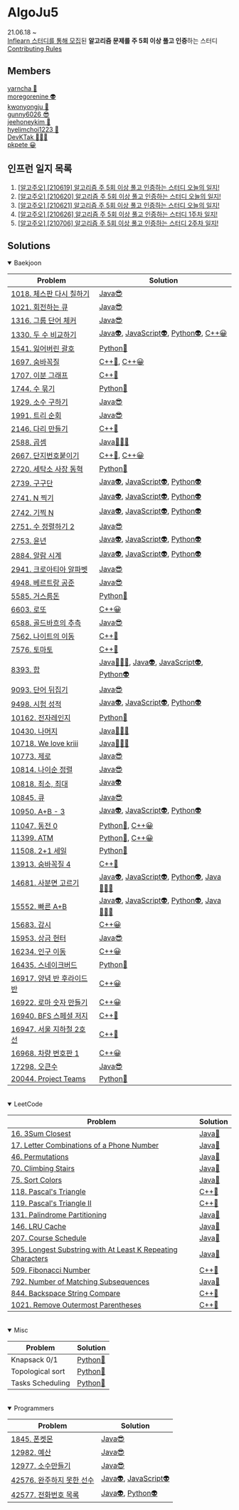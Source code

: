 
**AlgoJu5**
===========

21.06.18 ~    
[Inflearn 스터디를 통해 모집](https://www.inflearn.com/studies/233493)된 **알고리즘 문제를 주 5회 이상 풀고 인증**하는 스터디   
[Contributing Rules](./CONTRIBUTING.md)

## Members

[yarncha 🐽](https://github.com/yarncha)<br/>
[moregorenine 👽](https://github.com/moregorenine)<br/>
[kwonyongju 🐧](https://github.com/kwonyongju)<br/>
[gunny6026 😎](https://github.com/gunny6026)<br/>
[jeehoneykim 🐝](https://github.com/jeehoneykim)<br/>
[hyelimchoi1223 🐳](https://github.com/hyelimchoi1223)<br/>
[DevKTak 🏋🏽‍♂️](https://github.com/devktak)<br/>
[pkpete 😀](https://github.com/pkpete)<br/>

## 인프런 일지 목록

1. [[알고주오] [210619] 알고리즘 주 5회 이상 풀고 인증하는 스터디 오늘의 일지!](https://www.inflearn.com/blogs/576)
2. [[알고주오] [210620] 알고리즘 주 5회 이상 풀고 인증하는 스터디 오늘의 일지!](https://www.inflearn.com/blogs/603)
3. [[알고주오] [210621] 알고리즘 주 5회 이상 풀고 인증하는 스터디 오늘의 일지!](https://www.inflearn.com/blogs/606)
4. [[알고주오] [210626] 알고리즘 주 5회 이상 풀고 인증하는 스터디 1주차 일지!](https://www.inflearn.com/blogs/674)
5. [[알고주오] [210706] 알고리즘 주 5회 이상 풀고 인증하는 스터디 2주차 일지!](https://www.inflearn.com/blogs/771)

## Solutions

<details open>
<summary>Baekjoon</summary>
<div markdown="1">

|Problem|Solution|
|------|---|
|[1018. 체스판 다시 칠하기](https://www.acmicpc.net/problem/1018)|[Java😎](./week02-210627-210703/gunny6026/baekjoon/%EC%B2%B4%EC%8A%A4%ED%8C%90%EB%8B%A4%EC%8B%9C%EC%B9%A0%ED%95%98%EA%B8%B0_1018.java)|
|[1021. 회전하는 큐](https://www.acmicpc.net/problem/1021)|[Java😎](./week02-210627-210703/gunny6026/baekjoon/%ED%9A%8C%EC%A0%84%ED%95%98%EB%8A%94%ED%81%90_1021.java)|
|[1316. 그룹 단어 체커](https://www.acmicpc.net/problem/1316)|[Java😎](./week01-210619-210625/gunny6026/src/baekjoon/그룹단어체커_1316.java)|
|[1330. 두 수 비교하기](https://www.acmicpc.net/problem/1330)|[Java👽](./week01-210619-210625/moregorenine/baekjoon/step2_if/q1_1330_compare/Main.java), [JavaScript👽](./week01-210619-210625/moregorenine/baekjoon/step2_if/q1_1330_compare/main.js), [Python👽](./week01-210619-210625/moregorenine/baekjoon/step2_if/q1_1330_compare/main.py), [C++😀](./week01-210619-210625/pkpete/1330.cpp)|
|[1541. 잃어버린 괄호](https://www.acmicpc.net/problem/1541)|[Python🐳](./week02-210627-210703/hyelimchoi1223/%5B%EB%B0%B1%EC%A4%80%5D1541/solved.py)|
|[1697. 숨바꼭질](https://www.acmicpc.net/problem/1697)|[C++🐽](./week02-210627-210703/yarncha/baekjoon/1697.cpp), [C++😀](./week02-210627-210703/pkpete/1697.cpp)|
|[1707. 이분 그래프](https://www.acmicpc.net/problem/1707)|[C++🐽](./week01-210619-210625/yarncha/baekjoon/1707.cpp)|
|[1744. 수 묶기](https://www.acmicpc.net/problem/1744)|[Python🐳](./week02-210627-210703/hyelimchoi1223/%5B%EB%B0%B1%EC%A4%80%5D1744/solved.py)|
|[1929. 소수 구하기](https://www.acmicpc.net/problem/1929)|[Java😎](./week02-210627-210703/gunny6026/baekjoon/%EC%86%8C%EC%88%98%EA%B5%AC%ED%95%98%EA%B8%B0_1929.java)|
|[1991. 트리 순회](https://www.acmicpc.net/problem/1991)|[Java😎](./week02-210627-210703/gunny6026/baekjoon/트리순회_1991.java)|
|[2146. 다리 만들기](https://www.acmicpc.net/problem/2146)|[C++🐽](./week02-210627-210703/yarncha/baekjoon/2146.cpp)|
|[2588. 곱셈](https://www.acmicpc.net/problem/2588)|[Java🏋🏽‍♂️](./week01-210619-210625/kyungtak/%5B%EB%B0%B1%EC%A4%80%5D%20%EB%8B%A8%EA%B3%84%EB%B3%84%EB%A1%9C%20%ED%92%80%EC%96%B4%EB%B3%B4%EA%B8%B0/Level%201/bj_02588.java)|
|[2667. 단지번호붙이기](https://www.acmicpc.net/problem/2667)|[C++🐽](./week01-210619-210625/yarncha/baekjoon/2667.cpp), [C++😀](./week01-210619-210625/pkpete/2667.cpp)|
|[2720. 세탁소 사장 동혁](https://www.acmicpc.net/problem/2720)|[Python🐳](./week01-210619-210625/hyelimchoi1223/%5B백준%5D2720/solved.py)|
|[2739. 구구단](https://www.acmicpc.net/problem/2739)|[Java👽](./week02-210627-210703/moregorenine/baekjoon/step3_for/q1_2739/Main.java), [JavaScript👽](./week02-210627-210703/moregorenine/baekjoon/step3_for/q1_2739/Main.js), [Python👽](./week02-210627-210703/moregorenine/baekjoon/step3_for/q1_2739/Main.py)|
|[2741. N 찍기](https://www.acmicpc.net/problem/2741)|[Java👽](./week02-210627-210703/moregorenine/baekjoon/step3_for/q5_2741/Main.java), [JavaScript👽](./week02-210627-210703/moregorenine/baekjoon/step3_for/q5_2741/Main.js), [Python👽](./week02-210627-210703/moregorenine/baekjoon/step3_for/q5_2741/Main.py)|
|[2742. 기찍 N](https://www.acmicpc.net/problem/2742)|[Java👽](./week02-210627-210703/moregorenine/baekjoon/step3_for/q6_2742/Main.java), [JavaScript👽](./week02-210627-210703/moregorenine/baekjoon/step3_for/q6_2742/Main.js), [Python👽](./week02-210627-210703/moregorenine/baekjoon/step3_for/q6_2742/Main.py)|
|[2751. 수 정렬하기 2](https://www.acmicpc.net/problem/2751)|[Java😎](./week01-210619-210625/gunny6026/src/baekjoon/%EC%88%98%EC%A0%95%EB%A0%AC%ED%95%98%EA%B8%B02_2751.java)|
|[2753. 윤년](https://www.acmicpc.net/problem/2753)|[Java👽](./week01-210619-210625/moregorenine/baekjoon/step2_if/q3_2753_leap_year/Main.java), [JavaScript👽](./week01-210619-210625/moregorenine/baekjoon/step2_if/q3_2753_leap_year/main.js), [Python👽](./week01-210619-210625/moregorenine/baekjoon/step2_if/q3_2753_leap_year/main.py)|
|[2884. 알람 시계](https://www.acmicpc.net/problem/2884)|[Java👽](./week01-210619-210625/moregorenine/baekjoon/step2_if/q5_2884_alarm_clock/Main.java), [JavaScript👽](./week01-210619-210625/moregorenine/baekjoon/step2_if/q5_2884_alarm_clock/main.js), [Python👽](./week01-210619-210625/moregorenine/baekjoon/step2_if/q5_2884_alarm_clock/main.py)|
|[2941. 크로아티아 알파벳](https://www.acmicpc.net/problem/2941)|[Java😎](./week01-210619-210625/gunny6026/src/baekjoon/크로아티아_알파벳_2941.java)|
|[4948. 베르트랑 공준](https://www.acmicpc.net/problem/4948)|[Java😎](./week02-210627-210703/gunny6026/baekjoon/베르트랑_공준_4948.java)|
|[5585. 거스름돈](https://www.acmicpc.net/problem/5585)|[Python🐳](./week01-210619-210625/hyelimchoi1223/%5B%EB%B0%B1%EC%A4%80%5D5585/solved.py)|
|[6603. 로또](https://www.acmicpc.net/problem/6603)|[C++😀](./week01-210619-210625/pkpete/6603.cpp)|
|[6588. 골드바흐의 추측](https://www.acmicpc.net/problem/6588)|[Java😎](./week02-210627-210703/gunny6026/baekjoon/%EA%B3%A8%EB%93%9C%EB%B0%94%ED%9D%90%EC%9D%98%EC%B6%94%EC%B8%A1_6588.java)|
|[7562. 나이트의 이동](https://www.acmicpc.net/problem/7562)|[C++🐽](./week01-210619-210625/yarncha/baekjoon/7562.cpp)|
|[7576. 토마토](https://www.acmicpc.net/problem/7576)|[C++🐽](./week01-210619-210625/yarncha/baekjoon/7576.cpp)|
|[8393. 합](https://www.acmicpc.net/problem/8393)|[Java🏋🏽‍♂️](./week01-210619-210625/kyungtak/%5B백준%5D%20단계별로%20풀어보기/Level%203/bj_08393.java), [Java👽](./week02-210627-210703/moregorenine/baekjoon/step3_for/q3_8393/Main.java), [JavaScript👽](./week02-210627-210703/moregorenine/baekjoon/step3_for/q3_8393/main.js), [Python👽](./week02-210627-210703/moregorenine/baekjoon/step3_for/q3_8393/main.py)|
|[9093. 단어 뒤집기](https://www.acmicpc.net/problem/9093)|[Java😎](./week01-210619-210625/gunny6026/src/baekjoon/Main_9093.java)|
|[9498. 시험 성적](https://www.acmicpc.net/problem/9498)|[Java👽](./week01-210619-210625/moregorenine/baekjoon/step2_if/q2_9498_test_score/Main.java), [JavaScript👽](./week01-210619-210625/moregorenine/baekjoon/step2_if/q2_9498_test_score/main.js), [Python👽](./week01-210619-210625/moregorenine/baekjoon/step2_if/q2_9498_test_score/main.py)|
|[10162. 전자레인지](https://www.acmicpc.net/problem/10162)|[Python🐳](./week01-210619-210625/hyelimchoi1223/%5B백준%5D10162/solved.py)
|[10430. 나머지](https://www.acmicpc.net/problem/10430)|[Java🏋🏽‍♂️](./week01-210619-210625/kyungtak/%5B%EB%B0%B1%EC%A4%80%5D%20%EB%8B%A8%EA%B3%84%EB%B3%84%EB%A1%9C%20%ED%92%80%EC%96%B4%EB%B3%B4%EA%B8%B0/Level%201/bj_10430.java)
|[10718. We love kriii](https://www.acmicpc.net/problem/10718)|[Java🏋🏽‍♂️](./week01-210619-210625/kyungtak/%5B%EB%B0%B1%EC%A4%80%5D%20%EB%8B%A8%EA%B3%84%EB%B3%84%EB%A1%9C%20%ED%92%80%EC%96%B4%EB%B3%B4%EA%B8%B0/Level%201/bj_10718.java)
|[10773. 제로](https://www.acmicpc.net/problem/10773)|[Java😎](./week01-210619-210625/gunny6026/src/baekjoon/Main_10773.java)
|[10814. 나이순 정렬](https://www.acmicpc.net/problem/10814)|[Java😎](./week02-210627-210703/gunny6026/baekjoon/%EB%82%98%EC%9D%B4%EC%88%9C%EC%A0%95%EB%A0%AC_10814.java)|
|[10818. 최소, 최대](https://www.acmicpc.net/problem/10818)|[Java👽](./week03-210704-210710/moregorenine/baekjoon/step5_array/q1_10818/Main.java)|
|[10845. 큐](https://www.acmicpc.net/problem/10845)|[Java😎](./week02-210627-210703/gunny6026/baekjoon/큐_10845.java)
|[10950. A+B - 3](https://www.acmicpc.net/problem/10950)|[Java👽](./week02-210627-210703/moregorenine/baekjoon/step3_for/q2_10950/Main.java), [JavaScript👽](./week02-210627-210703/moregorenine/baekjoon/step3_for/q2_10950/main.js), [Python👽](./week02-210627-210703/moregorenine/baekjoon/step3_for/q2_10950/main.py)|
|[11047. 동전 0](https://www.acmicpc.net/problem/11047)|[Python🐳](./week01-210619-210625/hyelimchoi1223/%5B%EB%B0%B1%EC%A4%80%5D11047/solved.py), [C++😀](./week01-210619-210625/pkpete/11047.cpp)|
|[11399. ATM](https://www.acmicpc.net/problem/11399)|[Python🐳](./week01-210619-210625/hyelimchoi1223/%5B%EB%B0%B1%EC%A4%80%5D11399/solved.py), [C++😀](./week01-210619-210625/pkpete/11047.cpp)|
|[11508. 2+1 세일](https://www.acmicpc.net/problem/11508)|[Python🐳](./week02-210627-210703/hyelimchoi1223/%5B%EB%B0%B1%EC%A4%80%5D11508/solved.py)
|[13913. 숨바꼭질 4](https://www.acmicpc.net/problem/13913)|[C++🐽](./week02-210627-210703/yarncha/baekjoon/13913.cpp)|
|[14681. 사분면 고르기](https://www.acmicpc.net/problem/14681)|[Java👽](./week01-210619-210625/moregorenine/baekjoon/step2_if/q4_14681_quadrant_n/Main.java), [JavaScript👽](./week01-210619-210625/moregorenine/baekjoon/step2_if/q4_14681_quadrant_n/main.js), [Python👽](./week01-210619-210625/moregorenine/baekjoon/step2_if/q4_14681_quadrant_n/main.py), [Java🏋🏽‍♂️](./week01-210619-210625/kyungtak/%5B백준%5D%20단계별로%20풀어보기/Level%202/bj_14681.java)|
|[15552. 빠른 A+B](https://www.acmicpc.net/problem/15552)|[Java👽](./week02-210627-210703/moregorenine/baekjoon/step3_for/q4_15552/Main.java), [JavaScript👽](./week02-210627-210703/moregorenine/baekjoon/step3_for/q4_15552/main.js), [Python👽](./week02-210627-210703/moregorenine/baekjoon/step3_for/q4_15552/main.py), [Java🏋🏽‍♂️](./week02-210627-210703/kyungtak/%5B%EB%B0%B1%EC%A4%80%5D%20%EB%8B%A8%EA%B3%84%EB%B3%84%EB%A1%9C%20%ED%92%80%EC%96%B4%EB%B3%B4%EA%B8%B0/Level%203/bj_15552.java)|
|[15683. 감시](https://www.acmicpc.net/problem/15683)|[C++😀](./week02-210627-210703/pkpete/15683.cpp)|
|[15953. 상금 헌터](https://www.acmicpc.net/problem/15953)|[Java😎](./week01-210619-210625/gunny6026/src/baekjoon/%EC%83%81%EA%B8%88_%ED%97%8C%ED%84%B0_15953.java)|
|[16234. 인구 이동](https://www.acmicpc.net/problem/16234)|[C++😀](./week02-210627-210703/pkpete/16234.cpp)|
|[16435. 스네이크버드](https://www.acmicpc.net/problem/16435)|[Python🐳](./week02-210627-210703/hyelimchoi1223/%5B%EB%B0%B1%EC%A4%80%5D16435/solved.py)
|[16917. 양념 반 후라이드 반](https://www.acmicpc.net/problem/16917)|[C++😀](./week02-210627-210703/pkpete/16917.cpp)|
|[16922. 로마 숫자 만들기](https://www.acmicpc.net/problem/16922)|[C++😀](./week02-210627-210703/pkpete/16922.cpp)|
|[16940. BFS 스페셜 저지](https://www.acmicpc.net/problem/16940)|[C++🐽](./week02-210627-210703/yarncha/baekjoon/16940.cpp)|
|[16947. 서울 지하철 2호선](https://www.acmicpc.net/problem/16947)|[C++🐽](./week01-210619-210625/yarncha/baekjoon/16947.cpp)|
|[16968. 차량 번호판 1](https://www.acmicpc.net/problem/16968)|[C++😀](./week02-210627-210703/pkpete/16968.cpp)|
|[17298. 오큰수](https://www.acmicpc.net/problem/17298)|[Java😎](./week01-210619-210625/gunny6026/src/baekjoon/Main_17298.java)|
|[20044. Project Teams](https://www.acmicpc.net/problem/20044)|[Python🐳](./week02-210627-210703/hyelimchoi1223/%5B백준%5D20049/solved.py)

</div>
</details>

<br/>

<details open>
<summary>LeetCode</summary>
<div markdown="1">

|Problem|Solution|
|------|---|
|[16. 3Sum Closest](https://leetcode.com/problems/3sum-closest/)|[Java🐧](./week02-210627-210703/kwonyongju/16.%203Sum%20Closest/solution.java)|
|[17. Letter Combinations of a Phone Number](https://leetcode.com/problems/letter-combinations-of-a-phone-number/)|[Java🐧](./week02-210627-210703/kwonyongju/17.%20Letter%20Combinations%20of%20a%20Phone%20Number/Solution.java)|
|[46. Permutations](https://leetcode.com/problems/permutations/)|[Java🐧](./week01-210619-210625/kwonyongju/46.%20Permutations/solution.java)|
|[70. Climbing Stairs](https://leetcode.com/problems/climbing-stairs/)|[Java🐧](./week01-210619-210625/kwonyongju/70.Climbing%20Stairs/solution.java)|
|[75. Sort Colors](https://leetcode.com/problems/sort-colors/)|[Java🐧](./week01-210619-210625/kwonyongju/75.%20Sort%20Colors/solution.java)|
|[118. Pascal's Triangle](https://leetcode.com/problems/pascals-triangle/)|[C++🐽](./week02-210627-210703/yarncha/leetcode/118.cpp)|
|[119. Pascal's Triangle II](https://leetcode.com/problems/pascals-triangle-ii/)|[C++🐽](./week02-210627-210703/yarncha/leetcode/119.cpp)|
|[131. Palindrome Partitioning](https://leetcode.com/problems/palindrome-partitioning/)|[Java🐧](./week01-210619-210625/kwonyongju/131.%20Palindrome%20Partitioning/solution.java)|
|[146. LRU Cache](https://leetcode.com/problems/lru-cache/)|[Java🐧](./week02-210627-210703/kwonyongju/146.%20LRU%20Cache/Solution.java)|
|[207. Course Schedule](https://leetcode.com/problems/course-schedule/)|[Java🐧](./week02-210627-210703/kwonyongju/207.%20Course%20Schedule/Solution.java)|
|[395. Longest Substring with At Least K Repeating Characters](https://leetcode.com/problems/longest-substring-with-at-least-k-repeating-characters/)|[Java🐧](./week02-210627-210703/kwonyongju/395.%20Longest%20Substring%20with%20At%20Least%20K%20Repeating%20Characters/Solution.java)|
|[509. Fibonacci Number](https://leetcode.com/problems/fibonacci-number/)|[C++🐽](./week02-210627-210703/yarncha/leetcode/509.cpp)|
|[792. Number of Matching Subsequences](https://leetcode.com/problems/number-of-matching-subsequences/)|[Java🐧](./week01-210619-210625/kwonyongju/792.%20Number%20of%20Matchig%20Subsequences/solution.java)|
|[844. Backspace String Compare](https://leetcode.com/problems/backspace-string-compare/)|[C++🐽](./week01-210619-210625/yarncha/leetcode/844.cpp)|
|[1021. Remove Outermost Parentheses](https://leetcode.com/problems/remove-outermost-parentheses/)|[C++🐽](./week01-210619-210625/yarncha/leetcode/1021.cpp)|

</div>
</details>

<br/>

<details open>
<summary>Misc</summary>
<div markdown="1">

|Problem|Solution|
|------|---|
|Knapsack 0/1|[Python🐝](https://github.com/jeehoneykim/piranesi-in-grinding-interviews/blob/master/statues/a-merchant-with-the-knapsack.md)|
|Topological sort|[Python🐝](https://github.com/jeehoneykim/piranesi-in-grinding-interviews/blob/master/statues/an-alchemist-with-pots.md)|
|Tasks Scheduling|[Python🐝](https://github.com/jeehoneykim/piranesi-in-grinding-interviews/blob/master/statues/me-with-scheduler.md)|  
</div>
</details>

<br/>

<details open>
<summary>Programmers</summary>
<div markdown="1">

|Problem|Solution|
|------|---|
|[1845. 폰켓몬](https://programmers.co.kr/learn/courses/30/lessons/1845)|[Java😎](./week01-210619-210625/gunny6026/src/programmers/%ED%8F%B0%EC%BC%93%EB%AA%AC.java)|
|[12982. 예산](https://programmers.co.kr/learn/courses/30/lessons/12982)|[Java😎](./week01-210619-210625/gunny6026/src/programmers/예산.java)|
|[12977. 소수만들기](https://programmers.co.kr/learn/courses/30/lessons/12977)|[Java😎](./week02-210627-210703/gunny6026/ps/programmers/소수만들기.java)|
|[42576. 완주하지 못한 선수](https://programmers.co.kr/learn/courses/30/lessons/42576)|[Java👽](./week01-210619-210625/moregorenine/programmers/hash/player/Solution.java), [JavaScript👽](./week02-210627-210703/moregorenine/programmers/hash/ls_42576/solution.js)|
|[42577. 전화번호 목록](https://programmers.co.kr/learn/courses/30/lessons/42577)|[Java👽](./week03-210704-210710/moregorenine/programmers/hash/ls_42577/Solution.java), [Python👽](./week03-210704-210710/moregorenine/programmers/hash/ls_42577/solution.py)|

</div>
</details>

<br/>
